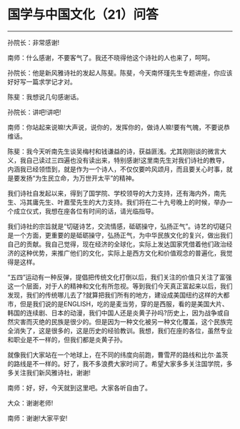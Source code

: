 # 国学与中国文化（21）问答

------

孙院长：非常感谢!

南师：什么感谢，不要客气了。我还不晓得他这个诗社的人也来了，呵呵。

孙院长：他是新风雅诗社的发起人陈斐。陈斐，今天南怀瑾先生专题讲座，你应该好好写一篇求学记才对。

陈斐：我想说几句感谢话。

孙院长：讲吧!讲吧!

南师：你站起来说嘛!大声说，说你的，发挥你的，做诗人嘛!要有气魄，不要说恭维话。

陈斐：我今天听南先生谈吴梅村和钱谦益的诗，获益匪浅。尤其刚刚谈的微言大义，我自己读过三四遍也没有读出来，特别感谢!这里南先生对我们诗社的教导，内涵我已经领悟到，就是作为一个诗人，不仅仅要吟风颂月，而且要关心时事，就是要发扬“为生民立命，为万世开太平”的精神。

我们诗社自发起以来，得到了国学院、学校领导的大力支持，还有海内外，南先生、冯其庸先生、叶嘉莹先生的大力支持。我们将在二十九号晚上的时候，举办一个成立仪式，我想在座各位有时间的话，请光临指导。

我们诗社的宗旨就是“切磋诗艺，交流情感，砥砺操守，弘扬正气”。诗艺的切磋只是一个方面，更重要的是砥砺操守，弘扬正气，为中华民族文化的复兴，做出我们自己的贡献。我自己觉得，现在经济的全球化，实际上发达国家凭借着他们政治经济的这种优势，来推广他们的文化，实际上是西方文化和价值观念的普遍化，我觉得是这样。

“五四”运动有一种反弹，提倡把传统文化打倒以后，我们关注的价值只关注了富强这一个层面，对于人的精神和文化有所忽视。等到我们今天真正富起来以后，我们发现，我们的传统哪儿去了?就算把我们所有的地方，建设成美国纽约这样的大都市，但是我们说的是ENGLISH，吃的是麦当劳，穿的是西服，看的是美国大片、韩国的连续剧、日本的动漫，我们中国人还是炎黄子孙吗?历史上，因为战争或自然灾害而灭绝的民族是很少的。但是因为一种文化被另一种文化覆盖，这个民族完全消失了，这是很多的，这是历史的经验教训。我想，我们在座的各位，虽然专业和职业是不一样的，但我们都是炎黄子孙。

就像我们大家站在一个地球上，在不同的纬度向前跑，曹雪芹的路线和比尔·盖茨的路线是不一样的。好了，我不多浪费大家时间了。希望大家多多关注国学院，多多关注我们新风雅诗社，谢谢!

南师：好，好，今天就到这里吧。大家各听自由了。

大众：谢谢老师!

南师：谢谢!大家平安!

